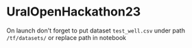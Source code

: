 # UralOpenHackathon23

On launch don't forget to put dataset `test_well.csv` under path `/tf/datasets/` or replace path in notebook
